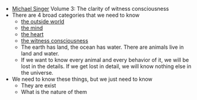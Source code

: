 - [Michael Singer](<Michael Singer.md>) Volume 3: The clarity of witness consciousness
- There are 4 broad categories that we need to know
    - [the outside world](<the outside world.md>)
    - [the mind](<the mind.md>)
    - [the heart](<the heart.md>)
    - [the witness consciousness](<the witness consciousness.md>)
    - The earth has land, the ocean has water. There are animals live in land and water. 
    - If we want to know every animal and every behavior of it, we will be lost in the details. If we get lost in detail, we will know nothing else in the universe. 
- We need to know these things, but we just need to know
    - They are exist
    - What is the nature of them
